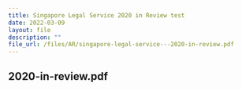 ```yaml
---
title: Singapore Legal Service 2020 in Review test
date: 2022-03-09
layout: file
description: ""
file_url: /files/AR/singapore-legal-service---2020-in-review.pdf
---
```

2020-in-review.pdf
---
